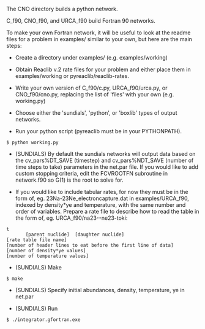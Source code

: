 The CNO directory builds a python network.

C_f90, CNO_f90, and URCA_f90 build Fortran 90 networks.

To make your own Fortran network, it will be useful to look at the
readme files for a problem in examples/ similar to your own, but here
are the main steps:

* Create a directory under examples/ (e.g. examples/working)

* Obtain Reaclib v.2 rate files for your problem and either place them
  in examples/working or pyreaclib/reaclib-rates.

* Write your own version of C_f90/c.py, URCA_f90/urca.py, or
CNO_f90/cno.py, replacing the list of 'files' with your own (e.g.
working.py)

* Choose either the 'sundials', 'python', or 'boxlib' types of output networks.

* Run your python script (pyreaclib must be in your PYTHONPATH).

```
$ python working.py
```

* (SUNDIALS) By default the sundials networks will output data based on the
cv_pars%DT_SAVE (timestep) and cv_pars%NDT_SAVE (number of time steps
to take) parameters in the net.par file. If you would like to add
custom stopping criteria, edit the FCVROOTFN subroutine in network.f90
so G(1) is the root to solve for.

* If you would like to include tabular rates, for now they must be in
the form of, eg. 23Na-23Ne_electroncapture.dat in examples/URCA_f90,
indexed by density*ye and temperature, with the same number and order
of variables. Prepare a rate file to describe how to read the table in
the form of, eg. URCA_f90/na23--ne23-toki:

```
t
       [parent nuclide]  [daughter nuclide]
[rate table file name]
[number of header lines to eat before the first line of data]
[number of density*ye values]
[number of temperature values]
```

* (SUNDIALS) Make

```
$ make
```

* (SUNDIALS) Specify initial abundances, density, temperature, ye in net.par

* (SUNDIALS) Run 

```
$ ./integrator.gfortran.exe
```